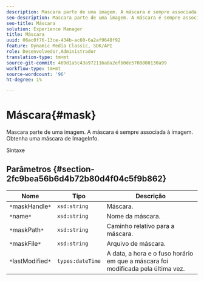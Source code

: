 ```yaml
---
description: Mascara parte de uma imagem. A máscara é sempre associada à imagem. Obtenha uma máscara de ImageInfo.
seo-description: Mascara parte de uma imagem. A máscara é sempre associada à imagem. Obtenha uma máscara de ImageInfo.
seo-title: Máscara
solution: Experience Manager
title: Máscara
uuid: 06ac0f76-13ce-434b-ac60-6a2af9648f92
feature: Dynamic Media Classic, SDK/API
role: Desenvolvedor,Administrador
translation-type: tm+mt
source-git-commit: 469d1a5c43a972116a8a2efb0de5708800130a99
workflow-type: tm+mt
source-wordcount: '96'
ht-degree: 1%

---
```



# Máscara{#mask}

Mascara parte de uma imagem. A máscara é sempre associada à imagem. Obtenha uma máscara de ImageInfo.

Sintaxe

## Parâmetros {#section-2fc9bea56b6d4b72b80d4f04c5f9b862}

| Nome | Tipo | Descrição |
|---|---|---|
| `*`maskHandle`*` | `xsd:string` | Máscara. |
| `*`name`*` | `xsd:string` | Nome da máscara. |
| `*`maskPath`*` | `xsd:string` | Caminho relativo para a máscara. |
| `*`maskFile`*` | `xsd:string` | Arquivo de máscara. |
| `*`lastModified`*` | `types:dateTime` | A data, a hora e o fuso horário em que a máscara foi modificada pela última vez. |

